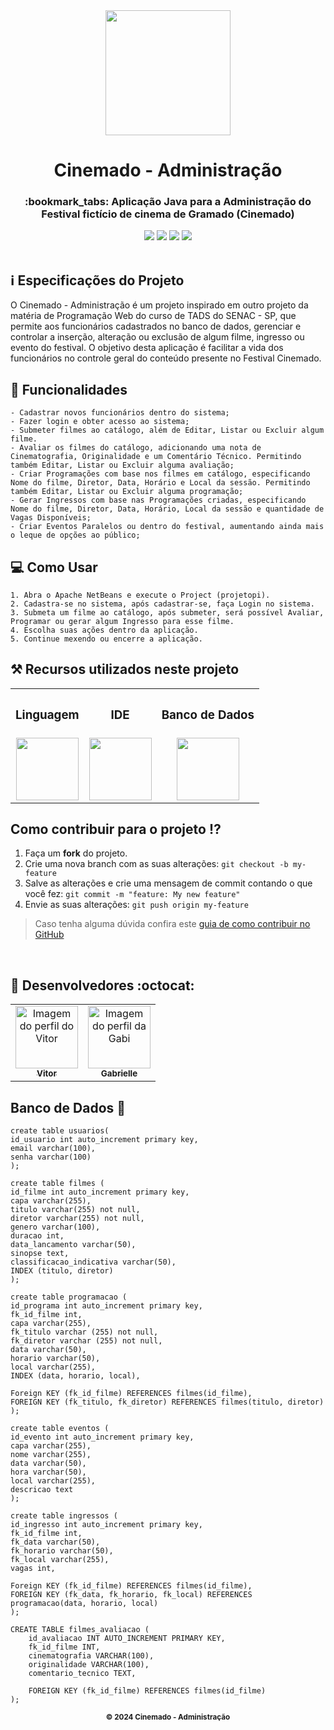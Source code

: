<div align="center">
  <img src="https://github.com/VitorGeovani/administracao-CINEMADO/assets/71882193/f95b1f9b-0ba8-4596-ab9f-0634b430e543" width="200px" />
</div>

<h1 align="center">Cinemado - Administração</h1>

<h3 align="center">:bookmark_tabs: Aplicação Java para a Administração do Festival fictício de cinema de Gramado (Cinemado)  </h3>

<div align="center">
 <img src="https://img.shields.io/badge/Java-ED8B00?style=&logo=openjdk&logoColor=white" />
 <img src="https://img.shields.io/github/repo-size/VitorGeovani/administracao-CINEMADO">
 <img src="https://img.shields.io/github/last-commit/VitorGeovani/administracao-CINEMADO">
 <img src="https://img.shields.io/github/forks/VitorGeovani/administracao-CINEMADO" />
 </div>

 <br>
 
 ## <a name="SobreoProjeto"></a>:information_source: Especificações do Projeto
 O Cinemado - Administração é um projeto inspirado em outro projeto da matéria de Programação Web do curso de TADS do SENAC - SP, que permite aos funcionários cadastrados no banco de dados, gerenciar e controlar a inserção, alteração ou exclusão de algum filme, ingresso ou evento do festival. O objetivo desta aplicação é facilitar a vida dos funcionários no controle geral do conteúdo presente no Festival Cinemado.
 <br>

## <a name="SobreoProjeto"></a>:pushpin: Funcionalidades
    - Cadastrar novos funcionários dentro do sistema;
    - Fazer login e obter acesso ao sistema;
    - Submeter filmes ao catálogo, além de Editar, Listar ou Excluir algum filme.
    - Avaliar os filmes do catálogo, adicionando uma nota de Cinematografia, Originalidade e um Comentário Técnico. Permitindo também Editar, Listar ou Excluir alguma avaliação;
    - Criar Programações com base nos filmes em catálogo, especificando Nome do filme, Diretor, Data, Horário e Local da sessão. Permitindo também Editar, Listar ou Excluir alguma programação;
    - Gerar Ingressos com base nas Programações criadas, especificando Nome do filme, Diretor, Data, Horário, Local da sessão e quantidade de Vagas Disponíveis;
    - Criar Eventos Paralelos ou dentro do festival, aumentando ainda mais o leque de opções ao público;
    
## <a name="SobreoProjeto"></a>:computer: Como Usar
    1. Abra o Apache NetBeans e execute o Project (projetopi).
    2. Cadastra-se no sistema, após cadastrar-se, faça Login no sistema.
    3. Submeta um filme ao catálogo, após submeter, será possível Avaliar, Programar ou gerar algum Ingresso para esse filme.
    4. Escolha suas ações dentro da aplicação.
    5. Continue mexendo ou encerre a aplicação.

 ## <a name="RecursosUtilizadosNesteProjeto"></a>⚒ Recursos utilizados neste projeto
<table align="center">
<th><h3>Linguagem</h3></th>
 <th><h3>IDE</h3></th>
    <th><h3>Banco de Dados</h3></th>
  <tr>
      <td valign="top" align="center">
      <a href="https://www.java.com/pt-BR/download/ie_manual.jsp?locale=pt_BR"><img height="100" width="100" src="https://cdn.jsdelivr.net/gh/devicons/devicon/icons/java/java-original.svg" style="max-width:100%;"></img></a>
      </td>
   <td valign="top" align="center">
      <a href="https://netbeans.apache.org/front/main/download/"><img height="100" width="100" src="https://upload.wikimedia.org/wikipedia/commons/thumb/9/98/Apache_NetBeans_Logo.svg/444px-Apache_NetBeans_Logo.svg.png" style="max-width:100%;"></img></a>
      </td>
      <td valign="top" align="center">
      <a href="https://dev.mysql.com/downloads/workbench/"><img height="100" width="100" src="https://cdn.jsdelivr.net/gh/devicons/devicon@latest/icons/mysql/mysql-original-wordmark.svg" style="max-width:100%;"></img></a>
      </td>
    
  </tr>
</table>

## <a name="ComoContribuirParaOProjeto"></a>Como contribuir para o projeto ⁉️

1. Faça um **fork** do projeto.
2. Crie uma nova branch com as suas alterações: `git checkout -b my-feature`
3. Salve as alterações e crie uma mensagem de commit contando o que você fez: `git commit -m "feature: My new feature"`
4. Envie as suas alterações: `git push origin my-feature`
> Caso tenha alguma dúvida confira este [guia de como contribuir no GitHub](https://github.com/firstcontributions/first-contributions)

<br>

## <a name="Desenvolvedores"></a> :rocket: Desenvolvedores :octocat:
<table align="center">
  <tr>
    <td align="center"><a href="https://github.com/VitorGeovani">
    <img src="https://avatars.githubusercontent.com/u/71882193?v=4" width="100px" alt="Imagem do perfil do Vitor"/>
    <br />
     <sub><b>Vitor</b></sub><br />
     </td>
    <td align="center"><a href="https://github.com/pudimpudi">
    <img src="https://avatars.githubusercontent.com/u/127544518?v=4" width="100px" alt="Imagem do perfil da Gabi"/>
    <br />
    <sub><b>Gabrielle</b></sub><br />
     </td>
 </tr>
</table>

## <a name="ComoContribuirParaOProjeto"></a>Banco de Dados :memo:

```
create table usuarios(
id_usuario int auto_increment primary key,
email varchar(100),
senha varchar(100)
);

create table filmes (
id_filme int auto_increment primary key,
capa varchar(255),
titulo varchar(255) not null,
diretor varchar(255) not null,
genero varchar(100),
duracao int,
data_lancamento varchar(50),
sinopse text,
classificacao_indicativa varchar(50),
INDEX (titulo, diretor)
);

create table programacao (
id_programa int auto_increment primary key,
fk_id_filme int,
capa varchar(255),
fk_titulo varchar (255) not null, 
fk_diretor varchar (255) not null,
data varchar(50),
horario varchar(50),
local varchar(255),
INDEX (data, horario, local),

Foreign KEY (fk_id_filme) REFERENCES filmes(id_filme),
FOREIGN KEY (fk_titulo, fk_diretor) REFERENCES filmes(titulo, diretor)
);

create table eventos (
id_evento int auto_increment primary key,
capa varchar(255),
nome varchar(255),
data varchar(50),
hora varchar(50),
local varchar(255),
descricao text
);

create table ingressos (
id_ingresso int auto_increment primary key,
fk_id_filme int,
fk_data varchar(50),
fk_horario varchar(50),
fk_local varchar(255),
vagas int,

Foreign KEY (fk_id_filme) REFERENCES filmes(id_filme),
FOREIGN KEY (fk_data, fk_horario, fk_local) REFERENCES programacao(data, horario, local)
);

CREATE TABLE filmes_avaliacao (
    id_avaliacao INT AUTO_INCREMENT PRIMARY KEY,
    fk_id_filme INT,
    cinematografia VARCHAR(100),
    originalidade VARCHAR(100),
    comentario_tecnico TEXT,
    
    FOREIGN KEY (fk_id_filme) REFERENCES filmes(id_filme)
);

```
    
<div align="center">
  <sub><b>© 2024 Cinemado - Administração</b></sub>
</div>
